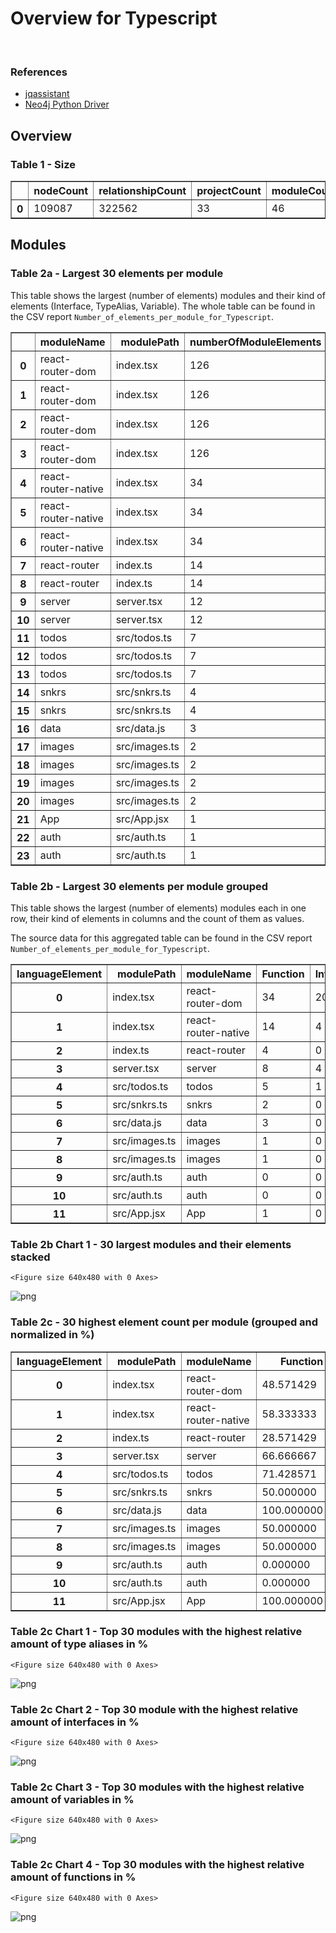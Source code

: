 # Overview for Typescript

<br>  

### References
- [jqassistant](https://jqassistant.org)
- [Neo4j Python Driver](https://neo4j.com/docs/api/python-driver/current)





## Overview

### Table 1 - Size




<div>
<table border="1" class="dataframe">
  <thead>
    <tr style="text-align: right;">
      <th></th>
      <th>nodeCount</th>
      <th>relationshipCount</th>
      <th>projectCount</th>
      <th>moduleCount</th>
      <th>functionCount</th>
      <th>objectCount</th>
      <th>typeAliasCount</th>
      <th>interfaceCount</th>
      <th>classCount</th>
      <th>methodCount</th>
    </tr>
  </thead>
  <tbody>
    <tr>
      <th>0</th>
      <td>109087</td>
      <td>322562</td>
      <td>33</td>
      <td>46</td>
      <td>192</td>
      <td>137</td>
      <td>32</td>
      <td>37</td>
      <td>2</td>
      <td>4</td>
    </tr>
  </tbody>
</table>
</div>



## Modules

### Table 2a - Largest 30 elements per module

This table shows the largest (number of elements) modules and their kind of elements (Interface, TypeAlias, Variable).
The whole table can be found in the CSV report `Number_of_elements_per_module_for_Typescript`.




<div>
<table border="1" class="dataframe">
  <thead>
    <tr style="text-align: right;">
      <th></th>
      <th>moduleName</th>
      <th>modulePath</th>
      <th>numberOfModuleElements</th>
      <th>languageElement</th>
      <th>numberOfElements</th>
    </tr>
  </thead>
  <tbody>
    <tr>
      <th>0</th>
      <td>react-router-dom</td>
      <td>index.tsx</td>
      <td>126</td>
      <td>Function</td>
      <td>34</td>
    </tr>
    <tr>
      <th>1</th>
      <td>react-router-dom</td>
      <td>index.tsx</td>
      <td>126</td>
      <td>TypeAlias</td>
      <td>6</td>
    </tr>
    <tr>
      <th>2</th>
      <td>react-router-dom</td>
      <td>index.tsx</td>
      <td>126</td>
      <td>Interface</td>
      <td>20</td>
    </tr>
    <tr>
      <th>3</th>
      <td>react-router-dom</td>
      <td>index.tsx</td>
      <td>126</td>
      <td>Variable</td>
      <td>10</td>
    </tr>
    <tr>
      <th>4</th>
      <td>react-router-native</td>
      <td>index.tsx</td>
      <td>34</td>
      <td>Function</td>
      <td>14</td>
    </tr>
    <tr>
      <th>5</th>
      <td>react-router-native</td>
      <td>index.tsx</td>
      <td>34</td>
      <td>TypeAlias</td>
      <td>6</td>
    </tr>
    <tr>
      <th>6</th>
      <td>react-router-native</td>
      <td>index.tsx</td>
      <td>34</td>
      <td>Interface</td>
      <td>4</td>
    </tr>
    <tr>
      <th>7</th>
      <td>react-router</td>
      <td>index.ts</td>
      <td>14</td>
      <td>Function</td>
      <td>4</td>
    </tr>
    <tr>
      <th>8</th>
      <td>react-router</td>
      <td>index.ts</td>
      <td>14</td>
      <td>TypeAlias</td>
      <td>10</td>
    </tr>
    <tr>
      <th>9</th>
      <td>server</td>
      <td>server.tsx</td>
      <td>12</td>
      <td>Function</td>
      <td>8</td>
    </tr>
    <tr>
      <th>10</th>
      <td>server</td>
      <td>server.tsx</td>
      <td>12</td>
      <td>Interface</td>
      <td>4</td>
    </tr>
    <tr>
      <th>11</th>
      <td>todos</td>
      <td>src/todos.ts</td>
      <td>7</td>
      <td>Interface</td>
      <td>1</td>
    </tr>
    <tr>
      <th>12</th>
      <td>todos</td>
      <td>src/todos.ts</td>
      <td>7</td>
      <td>Variable</td>
      <td>1</td>
    </tr>
    <tr>
      <th>13</th>
      <td>todos</td>
      <td>src/todos.ts</td>
      <td>7</td>
      <td>Function</td>
      <td>5</td>
    </tr>
    <tr>
      <th>14</th>
      <td>snkrs</td>
      <td>src/snkrs.ts</td>
      <td>4</td>
      <td>Variable</td>
      <td>2</td>
    </tr>
    <tr>
      <th>15</th>
      <td>snkrs</td>
      <td>src/snkrs.ts</td>
      <td>4</td>
      <td>Function</td>
      <td>2</td>
    </tr>
    <tr>
      <th>16</th>
      <td>data</td>
      <td>src/data.js</td>
      <td>3</td>
      <td>Function</td>
      <td>3</td>
    </tr>
    <tr>
      <th>17</th>
      <td>images</td>
      <td>src/images.ts</td>
      <td>2</td>
      <td>Function</td>
      <td>1</td>
    </tr>
    <tr>
      <th>18</th>
      <td>images</td>
      <td>src/images.ts</td>
      <td>2</td>
      <td>Variable</td>
      <td>1</td>
    </tr>
    <tr>
      <th>19</th>
      <td>images</td>
      <td>src/images.ts</td>
      <td>2</td>
      <td>Function</td>
      <td>1</td>
    </tr>
    <tr>
      <th>20</th>
      <td>images</td>
      <td>src/images.ts</td>
      <td>2</td>
      <td>Variable</td>
      <td>1</td>
    </tr>
    <tr>
      <th>21</th>
      <td>App</td>
      <td>src/App.jsx</td>
      <td>1</td>
      <td>Function</td>
      <td>1</td>
    </tr>
    <tr>
      <th>22</th>
      <td>auth</td>
      <td>src/auth.ts</td>
      <td>1</td>
      <td>Variable</td>
      <td>1</td>
    </tr>
    <tr>
      <th>23</th>
      <td>auth</td>
      <td>src/auth.ts</td>
      <td>1</td>
      <td>Variable</td>
      <td>1</td>
    </tr>
  </tbody>
</table>
</div>



### Table 2b - Largest 30 elements per module grouped

This table shows the largest (number of elements) modules each in one row, their kind of elements in columns and the count of them as values.

The source data for this aggregated table can be found in the CSV report `Number_of_elements_per_module_for_Typescript`.




<div>
<table border="1" class="dataframe">
  <thead>
    <tr style="text-align: right;">
      <th>languageElement</th>
      <th>modulePath</th>
      <th>moduleName</th>
      <th>Function</th>
      <th>Interface</th>
      <th>TypeAlias</th>
      <th>Variable</th>
    </tr>
  </thead>
  <tbody>
    <tr>
      <th>0</th>
      <td>index.tsx</td>
      <td>react-router-dom</td>
      <td>34</td>
      <td>20</td>
      <td>6</td>
      <td>10</td>
    </tr>
    <tr>
      <th>1</th>
      <td>index.tsx</td>
      <td>react-router-native</td>
      <td>14</td>
      <td>4</td>
      <td>6</td>
      <td>0</td>
    </tr>
    <tr>
      <th>2</th>
      <td>index.ts</td>
      <td>react-router</td>
      <td>4</td>
      <td>0</td>
      <td>10</td>
      <td>0</td>
    </tr>
    <tr>
      <th>3</th>
      <td>server.tsx</td>
      <td>server</td>
      <td>8</td>
      <td>4</td>
      <td>0</td>
      <td>0</td>
    </tr>
    <tr>
      <th>4</th>
      <td>src/todos.ts</td>
      <td>todos</td>
      <td>5</td>
      <td>1</td>
      <td>0</td>
      <td>1</td>
    </tr>
    <tr>
      <th>5</th>
      <td>src/snkrs.ts</td>
      <td>snkrs</td>
      <td>2</td>
      <td>0</td>
      <td>0</td>
      <td>2</td>
    </tr>
    <tr>
      <th>6</th>
      <td>src/data.js</td>
      <td>data</td>
      <td>3</td>
      <td>0</td>
      <td>0</td>
      <td>0</td>
    </tr>
    <tr>
      <th>7</th>
      <td>src/images.ts</td>
      <td>images</td>
      <td>1</td>
      <td>0</td>
      <td>0</td>
      <td>1</td>
    </tr>
    <tr>
      <th>8</th>
      <td>src/images.ts</td>
      <td>images</td>
      <td>1</td>
      <td>0</td>
      <td>0</td>
      <td>1</td>
    </tr>
    <tr>
      <th>9</th>
      <td>src/auth.ts</td>
      <td>auth</td>
      <td>0</td>
      <td>0</td>
      <td>0</td>
      <td>1</td>
    </tr>
    <tr>
      <th>10</th>
      <td>src/auth.ts</td>
      <td>auth</td>
      <td>0</td>
      <td>0</td>
      <td>0</td>
      <td>1</td>
    </tr>
    <tr>
      <th>11</th>
      <td>src/App.jsx</td>
      <td>App</td>
      <td>1</td>
      <td>0</td>
      <td>0</td>
      <td>0</td>
    </tr>
  </tbody>
</table>
</div>



### Table 2b Chart 1 - 30 largest modules and their elements stacked


    <Figure size 640x480 with 0 Axes>



    
![png](OverviewTypescript_files/OverviewTypescript_17_1.png)
    


### Table 2c - 30 highest element count per module (grouped and normalized in %)




<div>
<table border="1" class="dataframe">
  <thead>
    <tr style="text-align: right;">
      <th>languageElement</th>
      <th>modulePath</th>
      <th>moduleName</th>
      <th>Function</th>
      <th>Interface</th>
      <th>TypeAlias</th>
      <th>Variable</th>
    </tr>
  </thead>
  <tbody>
    <tr>
      <th>0</th>
      <td>index.tsx</td>
      <td>react-router-dom</td>
      <td>48.571429</td>
      <td>28.571429</td>
      <td>8.571429</td>
      <td>14.285714</td>
    </tr>
    <tr>
      <th>1</th>
      <td>index.tsx</td>
      <td>react-router-native</td>
      <td>58.333333</td>
      <td>16.666667</td>
      <td>25.000000</td>
      <td>0.000000</td>
    </tr>
    <tr>
      <th>2</th>
      <td>index.ts</td>
      <td>react-router</td>
      <td>28.571429</td>
      <td>0.000000</td>
      <td>71.428571</td>
      <td>0.000000</td>
    </tr>
    <tr>
      <th>3</th>
      <td>server.tsx</td>
      <td>server</td>
      <td>66.666667</td>
      <td>33.333333</td>
      <td>0.000000</td>
      <td>0.000000</td>
    </tr>
    <tr>
      <th>4</th>
      <td>src/todos.ts</td>
      <td>todos</td>
      <td>71.428571</td>
      <td>14.285714</td>
      <td>0.000000</td>
      <td>14.285714</td>
    </tr>
    <tr>
      <th>5</th>
      <td>src/snkrs.ts</td>
      <td>snkrs</td>
      <td>50.000000</td>
      <td>0.000000</td>
      <td>0.000000</td>
      <td>50.000000</td>
    </tr>
    <tr>
      <th>6</th>
      <td>src/data.js</td>
      <td>data</td>
      <td>100.000000</td>
      <td>0.000000</td>
      <td>0.000000</td>
      <td>0.000000</td>
    </tr>
    <tr>
      <th>7</th>
      <td>src/images.ts</td>
      <td>images</td>
      <td>50.000000</td>
      <td>0.000000</td>
      <td>0.000000</td>
      <td>50.000000</td>
    </tr>
    <tr>
      <th>8</th>
      <td>src/images.ts</td>
      <td>images</td>
      <td>50.000000</td>
      <td>0.000000</td>
      <td>0.000000</td>
      <td>50.000000</td>
    </tr>
    <tr>
      <th>9</th>
      <td>src/auth.ts</td>
      <td>auth</td>
      <td>0.000000</td>
      <td>0.000000</td>
      <td>0.000000</td>
      <td>100.000000</td>
    </tr>
    <tr>
      <th>10</th>
      <td>src/auth.ts</td>
      <td>auth</td>
      <td>0.000000</td>
      <td>0.000000</td>
      <td>0.000000</td>
      <td>100.000000</td>
    </tr>
    <tr>
      <th>11</th>
      <td>src/App.jsx</td>
      <td>App</td>
      <td>100.000000</td>
      <td>0.000000</td>
      <td>0.000000</td>
      <td>0.000000</td>
    </tr>
  </tbody>
</table>
</div>



### Table 2c Chart 1 - Top 30 modules with the highest relative amount of type aliases in %


    <Figure size 640x480 with 0 Axes>



    
![png](OverviewTypescript_files/OverviewTypescript_21_1.png)
    


### Table 2c Chart 2 - Top 30 module with the highest relative amount of interfaces in %


    <Figure size 640x480 with 0 Axes>



    
![png](OverviewTypescript_files/OverviewTypescript_23_1.png)
    


### Table 2c Chart 3 - Top 30 modules with the highest relative amount of variables in %


    <Figure size 640x480 with 0 Axes>



    
![png](OverviewTypescript_files/OverviewTypescript_25_1.png)
    


### Table 2c Chart 4 - Top 30 modules with the highest relative amount of functions in %


    <Figure size 640x480 with 0 Axes>



    
![png](OverviewTypescript_files/OverviewTypescript_27_1.png)
    

